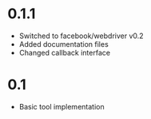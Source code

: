 0.1.1
=============
* Switched to facebook/webdriver v0.2
* Added documentation files
* Changed callback interface

0.1
=============
* Basic tool implementation
